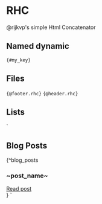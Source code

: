 # RHC

@rijkvp's simple Html Concatenator

## Named dynamic
`{#my_key}`

## Files
`{@footer.rhc}`
`{@header.rhc}`

## Lists
`
<h2>Blog Posts</h2>
{^blog_posts
<article>
<h3>~post_name~</h3>
<a href="~post_link~">Read post</a>
</article>
}
`


